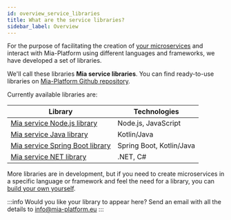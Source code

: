```yaml
---
id: overview_service_libraries
title: What are the service libraries?
sidebar_label: Overview
---
```

For the purpose of facilitating the creation of [your microservices](./../development_suite/api-console/api-design/plugin_baas_4.md) and interact with Mia-Platform using different languages and frameworks, we have developed a set of libraries.

We'll call these libraries **Mia service libraries**. You can find ready-to-use libraries on [Mia-Platform Github repository](https://github.com/mia-platform).

Currently available libraries are:

| **Library**                                                                                      | **Technologies**         |
| ------------------------------------------------------------------------------------------------ | ------------------------ |
| [Mia service Node.js library](https://github.com/mia-platform/custom-plugin-lib)                 | Node.js, JavaScript      |
| [Mia service Java library](https://github.com/mia-platform/custom-plugin-java)                   | Kotlin/Java              |
| [Mia service Spring Boot library](https://github.com/mia-platform/custom-plugin-java-springboot) | Spring Boot, Kotlin/Java |
| [Mia service NET library](https://github.com/mia-platform/Mia-service-Net-Library)               | .NET, C#                 |

More libraries are in development, but if you need to create microservices in a specific language or framework and feel the need for a library, you can [build your own yourself](./create-new-library.md).

:::info
Would you like your library to appear here? Send an email with all the details to [info@mia-platform.eu](mailto:info@mia-platform.eu)
:::
